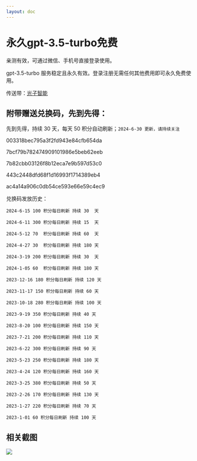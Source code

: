 ```yaml
---
layout: doc
---
```


# 永久gpt-3.5-turbo免费
亲测有效，可通过微信、手机号直接登录使用。

gpt-3.5-turbo 服务稳定且永久有效。登录注册无需任何其他费用即可永久免费使用。

传送带：<a href="https://fastx-ai.com">光子智能</a>

## 附带赠送兑换码，先到先得：

先到先得，持续 30 天，每天 50 积分自动刷新；`2024-6-30 更新，请持续关注`

003318bec795a3f2fd943e84cfb654da

7bcf79b782474909101986e5beb62eeb

7b82cbb03126f8b12eca7e9b597d53c0

443c2448dfd68f1d16993f1714389eb4

ac4a14a906c0db54ce593e66e59c4ec9

兑换码发放历史：

`2024-6-15 100 积分每日刷新 持续 30  天`

`2024-6-11 300 积分每日刷新 持续 15  天`

`2024-5-12 70  积分每日刷新 持续 60  天`

`2024-4-27 30  积分每日刷新 持续 180 天`

`2024-3-19 200 积分每日刷新 持续 30  天`

`2024-1-05 60  积分每日刷新 持续 180 天`

`2023-12-16 180 积分每日刷新 持续 120 天`

`2023-11-17 150 积分每日刷新 持续 60 天`

`2023-10-18 280 积分每日刷新 持续 100 天`

`2023-9-19 350 积分每日刷新 持续 40 天`

`2023-8-20 100 积分每日刷新 持续 150 天`

`2023-7-21 200 积分每日刷新 持续 110 天`

`2023-6-22 300 积分每日刷新 持续 90 天`

`2023-5-23 250 积分每日刷新 持续 180 天`

`2023-4-24 120 积分每日刷新 持续 160 天`

`2023-3-25 380 积分每日刷新 持续 50 天`

`2023-2-26 170 积分每日刷新 持续 130 天`

`2023-1-27 220 积分每日刷新 持续 70 天`

`2023-1-01 60 积分每日刷新 持续 100 天`


## 相关截图

![](https://oss.fastx-ai.com/file/upload/2024/06/30/1807399521961906176.png)

